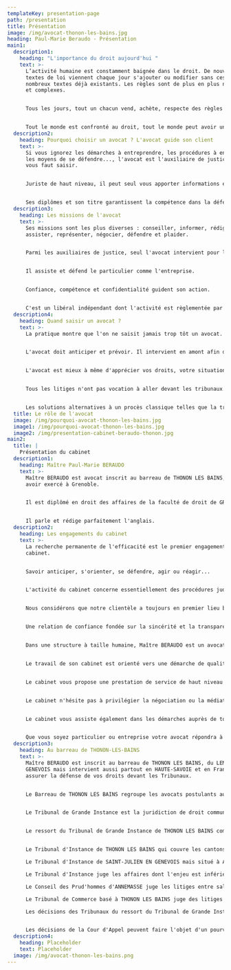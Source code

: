 ```yaml
---
templateKey: presentation-page
path: /presentation
title: Présentation
image: /img/avocat-thonon-les-bains.jpg
heading: Paul-Marie Beraudo - Présentation
main1:
  description1:
    heading: "L'importance du droit aujourd'hui "
    text: >-
      L’activité humaine est constamment baignée dans le droit. De nouveaux
      textes de loi viennent chaque jour s'ajouter ou modifier sans cesse les
      nombreux textes déjà existants. Les règles sont de plus en plus nombreuses
      et complexes.


      Tous les jours, tout un chacun vend, achète, respecte des règles ou les viole, loue, travaille, prête... ce sont des faits et des actes juridiques encadrés par la loi.


      Tout le monde est confronté au droit, tout le monde peut avoir un jour besoin d’un avocat.
  description2:
    heading: Pourquoi choisir un avocat ? L'avocat guide son client
    text: >-
      Si vous ignorez les démarches à entreprendre, les procédures à engager et
      les moyens de se défendre..., l'avocat est l'auxiliaire de justice qu'il
      vous faut saisir.


      Juriste de haut niveau, il peut seul vous apporter informations et conseils.


      Ses diplômes et son titre garantissent la compétence dans la défense de vos droits et l'accès à la justice.
  description3:
    heading: Les missions de l'avocat
    text: >-
      Ses missions sont les plus diverses : conseiller, informer, rédiger,
      assister, représenter, négocier, défendre et plaider.


      Parmi les auxiliaires de justice, seul l'avocat intervient pour la défense de son client devant les tribunaux.


      Il assiste et défend le particulier comme l'entreprise.


      Confiance, compétence et confidentialité guident son action.


      C'est un libéral indépendant dont l'activité est règlementée par la loi (loi du 31 décembre 1971) et les règles déontologiques de sa profession, (règlement intérieur harmonisé du barreau).
  description4:
    heading: Quand saisir un avocat ?
    text: >-
      La pratique montre que l'on ne saisit jamais trop tôt un avocat. 


      L'avocat doit anticiper et prévoir. Il intervient en amont afin de prévenir tout litige ou vous permettre d'être dans la meilleure position pour défendre vos droits.


      L'avocat est mieux à même d'apprécier vos droits, votre situation, l'opportunité d'un procès...


      Tous les litiges n'ont pas vocation à aller devant les tribunaux. 


      Les solutions alternatives à un procès classique telles que la transaction, la médiation ou l'arbitrage sont, à raison, de plus en plus privilégiées.
  title: Le rôle de l'avocat
  image: /img/pourquoi-avocat-thonon-les-bains.jpg
  image1: /img/pourquoi-avocat-thonon-les-bains.jpg
  image2: /img/presentation-cabinet-beraudo-thonon.jpg
main2:
  title: |
    Présentation du cabinet
  description1:
    heading: Maître Paul-Marie BERAUDO
    text: >-
      Maître BERAUDO est avocat inscrit au barreau de THONON LES BAINS, après
      avoir exercé à Grenoble.


      Il est diplômé en droit des affaires de la faculté de droit de GRENOBLE et a étudié le droit anglo-saxon à l'Université du WYOMING.


      Il parle et rédige parfaitement l'anglais.
  description2:
    heading: Les engagements du cabinet
    text: >-
      La recherche permanente de l'efficacité est le premier engagement du
      cabinet.


      Savoir anticiper, s'orienter, se défendre, agir ou réagir...


      L'activité du cabinet concerne essentiellement des procédures judiciaires et contentieuses.


      Nous considérons que notre clientèle a toujours en premier lieu besoin d'une écoute, d'informations et de conseils.


      Une relation de confiance fondée sur la sincérité et la transparence entre l'avocat et son client doit s'établir dès que possible.


      Dans une structure à taille humaine, Maître BERAUDO est un avocat disponible et proche de sa clientèle.


      Le travail de son cabinet est orienté vers une démarche de qualité soignée et personnalisée des dossiers visant constamment à la rigueur et l'excellence.


      Le cabinet vous propose une prestation de service de haut niveau allant de la consultation à la représentation devant les tribunaux en passant par la rédaction d'actes ou de conventions.


      Le cabinet n'hésite pas à privilégier la négociation ou la médiation si elle présente une chance réelle et sérieuse de résultat utile.


      Le cabinet vous assiste également dans les démarches auprès de toutes administrations et le suivi d'exécution des décisions juridictionnelles y compris les sentences arbitrales.


      Que vous soyez particulier ou entreprise votre avocat répondra à vos interrogations, il vous apportera des conseils, une assistance ou une défense dans votre vie courante ou votre activité professionnelle.
  description3:
    heading: Au barreau de THONON-LES-BAINS
    text: >-
      Maître BERAUDO est inscrit au barreau de THONON LES BAINS, du LEMAN et du
      GENEVOIS mais intervient aussi partout en HAUTE-SAVOIE et en France pour
      assurer la défense de vos droits devant les Tribunaux.


      Le Barreau de THONON LES BAINS regroupe les avocats postulants auprès du Tribunal de Grande Instance de THONON LES BAINS.


      Le Tribunal de Grande Instance est la juridiction de droit commun du 1er degré.


      Le ressort du Tribunal de Grande Instance de THONON LES BAINS comprend les autres juridictions de premier degré suivantes :


      Le Tribunal d'Instance de THONON LES BAINS qui couvre les cantons suivants : Abondance, le Biot, Boëge, Douvaine, Evian-les-Bains, Thonon-les-Bains-Est, Thonon-les-Bains-Ouest

      Le Tribunal d'Instance de SAINT-JULIEN EN GENEVOIS mais situé à ANNEMASSE qui couvre les cantons d'Annemasse-Nord, Annemasse-Sud, Cruseilles, Frangy, Reignier-Esery, Saint-Julien-en-Genevois, Seyssel

      Le Tribunal d'Instance juge les affaires dont l'enjeu est inférieur à 10.000 euros ou pour lesquels il a une compétence exclusive tels le contentieux des baux d'habitation ou le droit de la consommation.

      Le Conseil des Prud'hommes d'ANNEMASSE juge les litiges entre salariés et employeurs.

      Le Tribunal de Commerce basé à THONON LES BAINS juge des litiges entre commerçants.

      Les décisions des Tribunaux du ressort du Tribunal de Grande Instance de THONON LES BAINS sont jugées en appel devant la Cour d'Appel de CHAMBERY.


      Les décisions de la Cour d'Appel peuvent faire l'objet d'un pourvoi devant la Cour de Cassation située à PARIS. Cette dernière ne juge qu'en droit alors que les deux premiers degrés de juridiction, Tribunaux et Cour d'Appel, jugent en fait et en droit.
  description4:
    heading: Placeholder
    text: Placeholder
  image: /img/avocat-thonon-les-bains.png
---
```


